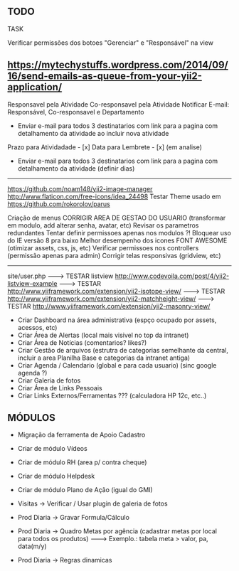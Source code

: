 TODO
--------------------

TASK 

Verificar permissões dos botoes "Gerenciar" e "Responsável" na view

https://mytechystuffs.wordpress.com/2014/09/16/send-emails-as-queue-from-your-yii2-application/
----------------------------------
Responsavel pela Atividade
Co-responsavel pela Atividade
Notificar E-mail: Responsável, Co-responsavel e Departamento
- Enviar e-mail para todos 3 destinatarios com link para a pagina com detalhamento da atividade ao incluir nova atividade

Prazo para Atividadade - [x]
Data para Lembrete - [x]  (em analise)
- Enviar e-mail para todos 3 destinatarios com link para a pagina com detalhamento da atividade (definir dias)

------------
https://github.com/noam148/yii2-image-manager
http://www.flaticon.com/free-icons/idea_24498
Testar Theme usado em https://github.com/rokorolov/parus

Criação de menus
CORRIGIR AREA DE GESTAO DO USUARIO (transformar em modulo, add alterar senha, avatar, etc)
Revisar os parametros redundantes
Tentar definir permissoes apenas nos modulos ?!
Bloquear uso do IE versão 8 pra baixo
Melhor desempenho dos icones FONT AWESOME (otimizar assets, css, js, etc)
Verificar permissoes nos controllers (permissão apenas para admin)
Corrigir telas responsivas (gridview, etc)

*********************
site/user.php
---> TESTAR listview http://www.codevoila.com/post/4/yii2-listview-example
---> TESTAR http://www.yiiframework.com/extension/yii2-isotope-view/
---> TESTAR http://www.yiiframework.com/extension/yii2-matchheight-view/
---> TESTAR http://www.yiiframework.com/extension/yii2-masonry-view/

- Criar Dashboard na área administrativa (espço ocupado por assets, acessos, etc)
- Criar Área de Alertas (local mais visivel no top da intranet)
- Criar Área de Notícias (comentarios? likes?)
- Criar Gestão de arquivos (estrutra de categorias semelhante da central, incluir a area Planilha Base e categorias da intranet antiga)
- Criar Agenda / Calendario (global e para cada usuario) (sinc google agenda ?)
- Criar Galeria de fotos
- Criar Área de Links Pessoais
- Criar Links Externos/Ferramentas ??? (calculadora HP 12c, etc..)

MÓDULOS
--------------------
- Migração da ferramenta de Apoio Cadastro

- Criar de módulo Vídeos
- Criar de módulo RH (area p/ contra cheque)
- Criar de módulo Helpdesk
- Criar de módulo Plano de Ação (igual do GMI) 

- Visitas -> Verificar / Usar plugin de galeria de fotos
- Prod Diaria -> Gravar Formula/Cálculo
- Prod Diaria -> Quadro Metas por agência (cadastrar metas por local para todos os produtos)
  ---> Exemplo.: tabela meta > valor, pa, data(m/y)
- Prod Diaria -> Regras dinamicas